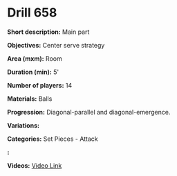 # Drill 658

**Short description:**
Main part

**Objectives:**
Center serve strategy

**Area (mxm):**
Room

**Duration (min):**
5'

**Number of players:**
14

**Materials:**
Balls

**Progression:**
Diagonal-parallel and diagonal-emergence.

**Variations:**


**Categories:**
Set Pieces - Attack

**:**


**Videos:**
[Video Link](https://www.youtube.com/embed/b8UQWFZGcDQ)

